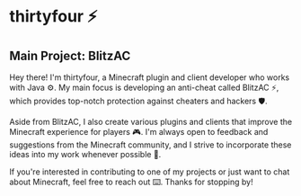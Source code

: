# thirtyfour ⚡
## Main Project: BlitzAC

Hey there! I'm thirtyfour, a Minecraft plugin and client developer who works with Java ⚙️. My main focus is developing an anti-cheat called BlitzAC ⚡, which provides top-notch protection against cheaters and hackers 🛡️.

Aside from BlitzAC, I also create various plugins and clients that improve the Minecraft experience for players 🎮. I'm always open to feedback and suggestions from the Minecraft community, and I strive to incorporate these ideas into my work whenever possible 💬.

If you're interested in contributing to one of my projects or just want to chat about Minecraft, feel free to reach out ⌨️. Thanks for stopping by!
